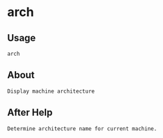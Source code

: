 # arch

## Usage
```
arch
```

## About
```
Display machine architecture
```

## After Help
```
Determine architecture name for current machine.
```

